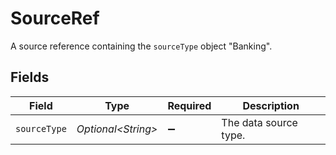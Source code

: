 # SourceRef

A source reference containing the `sourceType` object "Banking".


## Fields

| Field                 | Type                  | Required              | Description           |
| --------------------- | --------------------- | --------------------- | --------------------- |
| `sourceType`          | *Optional\<String>*   | :heavy_minus_sign:    | The data source type. |